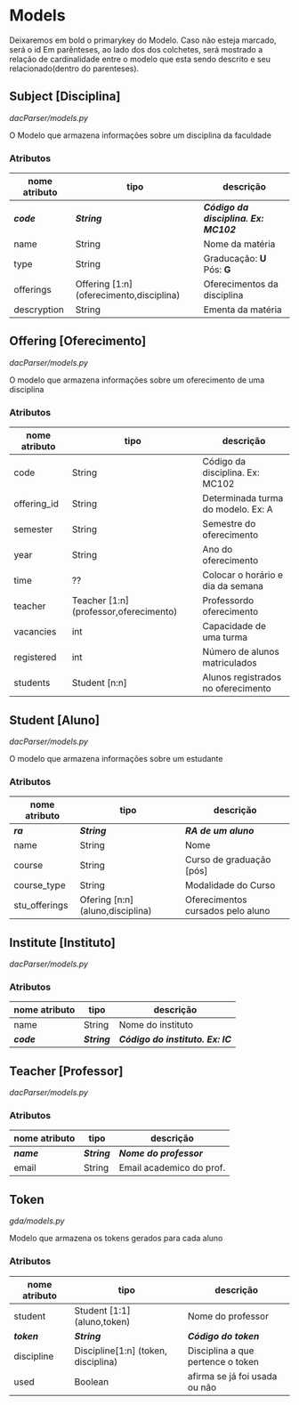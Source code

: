 # Models

Deixaremos em bold o primarykey do Modelo. Caso não esteja marcado, será o id
Em parênteses, ao lado dos dos colchetes, será mostrado a relação de cardinalidade
entre o modelo que esta sendo descrito e seu relacionado(dentro do parenteses).

## **Subject** [Disciplina]
*dacParser/models.py*

O Modelo que armazena informações sobre um disciplina da faculdade

### Atributos
| nome atributo | tipo         | descrição                       |
| ------------- | ------------ | ------------------------------  |
| ***code***    | ***String*** | ***Código da disciplina. Ex: MC102*** |
| name          | String       | Nome da matéria                 |
| type  	    | String       | Graducação: **U** Pós: **G**    |
| offerings      | Offering [1:n] \(oferecimento,disciplina\)| Oferecimentos da disciplina     |
| descryption   | String       | Ementa da matéria               |


## **Offering** [Oferecimento]
*dacParser/models.py*

O modelo que armazena informações sobre um oferecimento de uma disciplina

### Atributos
|nome atributo| tipo          | descrição                          |
| ----------- | ------------- | ---------------------------------- |
| code        | String        | Código da disciplina. Ex: MC102    |
| offering_id  | String        | Determinada turma do modelo. Ex: A |
| semester    | String        | Semestre do oferecimento           |
| year        | String        | Ano do oferecimento                |
| time        | ??            | Colocar o horário e dia da semana  |
| teacher     | Teacher [1:n] \(professor,oferecimento\) | Professordo oferecimento           |
| vacancies   | int           | Capacidade de uma turma            |
| registered  | int           | Número de alunos matriculados      |
| students     | Student [n:n] | Alunos registrados no oferecimento |


## **Student** [Aluno]
*dacParser/models.py*

O modelo que armazena informações sobre um estudante

### Atributos
|nome atributo| tipo          | descrição               |
| ----------- | ------------- | ----------------------- |
|***ra***     | ***String***  | ***RA de um aluno***    |
| name        | String        | Nome                    |
| course      | String        | Curso de graduação [pós]|
| course_type | String        | Modalidade do Curso     |
|stu_offerings| Ofering [n:n] \(aluno,disciplina\)| Oferecimentos cursados pelo aluno|


## **Institute** [Instituto]
*dacParser/models.py*


### Atributos
|nome atributo| tipo          | descrição                        |
| ----------- | ------------- | -------------------------------- |  
|    name     | String        | Nome do instituto                |
| ***code***  | ***String***  | ***Código do instituto. Ex: IC***|


## **Teacher** [Professor]
*dacParser/models.py*


### Atributos
|nome atributo| tipo          | descrição           |
| ----------- | ------------- | ------------------- |
|   ***name***| ***String***  | ***Nome do professor***   |
| email       | String        | Email academico do prof.|


## **Token**
*gda/models.py*

Modelo que armazena os tokens gerados para cada aluno

### Atributos
|nome atributo| tipo          | descrição                           |
| ----------- | ------------- | ----------------------------------- |
|   student   | Student [1:1] \(aluno,token\)| Nome do professor                   |
| ***token*** | ***String***  | ***Código do token***               |
|  discipline |Discipline[1:n] \(token, disciplina\) | Disciplina a que pertence o token   |
|     used    | Boolean       | afirma se já foi usada ou não       |

